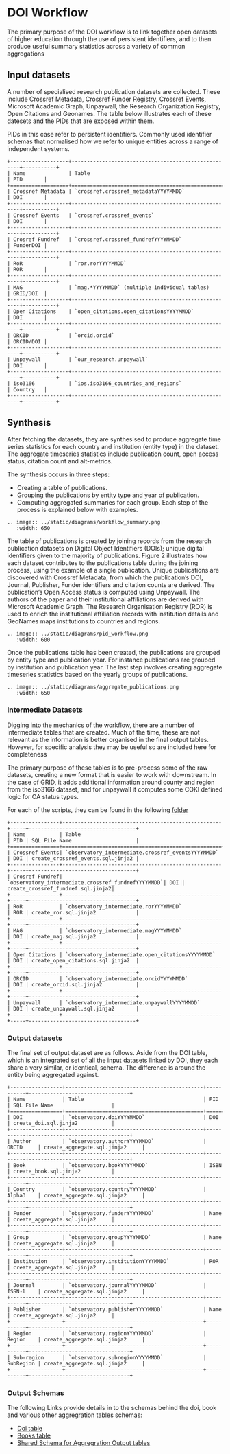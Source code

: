 # DOI Workflow

The primary purpose of the DOI workflow is to link together open datasets of higher education through the use of persistent identifiers, and to then produce useful summary statistics across a variety of common aggregations

## Input datasets

A number of specialised research publication datasets are collected. These include Crossref Metadata, Crossref Funder Registry, Crossref Events, Microsoft Academic Graph, Unpaywall, the Research Organization Registry, Open Citations and Geonames. The table below illustrates each of these datesets and the PIDs that are exposed within them.

PIDs in this case refer to persistent identifiers. Commonly used identifier schemas that normalised how we refer to unique entities across a range of independent systems.

```eval_rst
+-------------------+-----------------------------------------------------+-----------+
| Name              | Table                                               | PID       |
+===================+=====================================================+===========+
| Crossref Metadata | `crossref.crossref_metadataYYYYMMDD`                | DOI       |
+-------------------+-----------------------------------------------------+-----------+
| Crossref Events   | `crossref.crossref_events`                          | DOI       |
+-------------------+-----------------------------------------------------+-----------+
| Crosref Fundref   | `crossref.crossref_fundrefYYYYMMDD`                 | FunderDOI |
+-------------------+-----------------------------------------------------+-----------+
| RoR               | `ror.rorYYYYMMDD`                                   | ROR       |
+-------------------+-----------------------------------------------------+-----------+
| MAG               | `mag.*YYYYMMDD` (multiple individual tables)        | GRID/DOI  |
+-------------------+-----------------------------------------------------+-----------+
| Open Citations    | `open_citations.open_citationsYYYYMMDD`             | DOI       |
+-------------------+-----------------------------------------------------+-----------+
| ORCID             | `orcid.orcid`                                       | ORCID/DOI |
+-------------------+-----------------------------------------------------+-----------+
| Unpaywall         | `our_research.unpaywall`                            | DOI       |
+-------------------+-----------------------------------------------------+-----------+
| iso3166           | `ios.iso3166_countries_and_regions`                 | Country   |
+-------------------+-----------------------------------------------------+-----------+
```

## Synthesis

After fetching the datasets, they are synthesised to produce aggregate time series statistics for each country and institution (entity type) in the dataset. The aggregate timeseries statistics include publication count, open access status, citation count and alt-metrics. 

The synthesis occurs in three steps: 
- Creating a table of publications.
- Grouping the publications by entity type and year of publication.
- Computing aggregated summaries for each group. Each step of the process is explained below with examples.

``` eval_rst
.. image:: ../static/diagrams/workflow_summary.png
   :width: 650
```

The table of publications is created by joining records from the research publication datasets on Digital Object Identifiers (DOIs); unique digital identifiers given to the majority of publications. Figure 2 illustrates how each dataset contributes to the publications table during the joining process, using the example of a single publication. Unique publications are discovered with Crossref Metadata, from which the publication’s DOI, Journal, Publisher, Funder identifiers and citation counts are derived. The publication’s Open Access status is computed using Unpaywall. The authors of the paper and their institutional affiliations are derived with Microsoft Academic Graph. The Research Organisation Registry (ROR) is used to enrich the institutional affiliation records with institution details and GeoNames maps institutions to countries and regions.  

``` eval_rst
.. image:: ../static/diagrams/pid_workflow.png
   :width: 600
```

Once the publications table has been created, the publications are grouped by entity type and publication year. For instance publications are grouped by institution and publication year. The last step involves creating aggregate timeseries statistics based on the yearly groups of publications.

``` eval_rst
.. image:: ../static/diagrams/aggregate_publications.png
   :width: 650
```

### Intermediate Datasets

Digging into the mechanics of the workflow, there are a number of intermediate tables that are created. Much of the time, these are not relevant as the information is better organised in the final output tables. However, for specific analysis they may be useful so are included here for completeness 

The primary purpose of these tables is to pre-process some of the raw datasets, creating a new format that is easier to work with downstream. In the case of GRID, it adds additional information around county and region from the iso3166 dataset, and for unpaywall it computes some COKI defined logic for OA status types.

For each of the scripts, they can be found in the following [folder](https://github.com/The-Academic-Observatory/academic-observatory-workflows/tree/develop/academic_observatory_workflows/database/sql)

```eval_rst
+----------------+----------------------------------------------------+-----+-----------------------------------+
| Name           | Table                                              | PID | SQL File Name                     |
+================+====================================================+=====+===================================+
| Crossref Events| `observatory_intermediate.crossref_eventsYYYYMMDD` | DOI | create_crossref_events.sql.jinja2 |
+----------------+----------------------------------------------------+-----+-----------------------------------+
| Crosref Fundref| `observatory_intermediate.crossref_fundrefYYYYMMDD`| DOI | create_crossref_fundref.sql.jinja2|
+----------------+----------------------------------------------------+-----+-----------------------------------+
| RoR            | `observatory_intermediate.rorYYYYMMDD`             | ROR | create_ror.sql.jinja2             |
+----------------+----------------------------------------------------+-----+-----------------------------------+
| MAG            | `observatory_intermediate.magYYYYMMDD`             | DOI | create_mag.sql.jinja2             |
+----------------+----------------------------------------------------+-----+-----------------------------------+
| Open Citations | `observatory_intermediate.open_citationsYYYYMMDD`  | DOI | create_open_citations.sql.jinja2  |
+----------------+----------------------------------------------------+-----+-----------------------------------+
| ORCID          | `observatory_intermediate.orcidYYYYMMDD`           | DOI | create_orcid.sql.jinja2           |
+----------------+----------------------------------------------------+-----+-----------------------------------+
| Unpaywall      | `observatory_intermediate.unpaywallYYYYMMDD`       | DOI | create_unpaywall.sql.jinja2       |
+----------------+----------------------------------------------------+-----+-----------------------------------+

```

### Output datasets

The final set of output dataset are as follows. Aside from the DOI table, which is an integrated set of all the input datasets linked by DOI, they each share a very similar, or identical, schema. The difference is around the entity being aggregated against.

```eval_rst
+-----------------+---------------------------------------------+-----------+---------------------------------+
| Name            | Table                                       | PID       | SQL File Name                   |
+=================+=============================================+===========+=================================+
| DOI             | `observatory.doiYYYYMMDD`                   | DOI       | create_doi.sql.jinja2           |
+-----------------+---------------------------------------------+-----------+---------------------------------+
| Author          | `observatory.authorYYYYMMDD`                | ORCID     | create_aggregate.sql.jinja2     |
+-----------------+---------------------------------------------+-----------+---------------------------------+
| Book            | `observatory.bookYYYYMMDD`                  | ISBN      | create_book.sql.jinja2          |
+-----------------+---------------------------------------------+-----------+---------------------------------+
| Country         | `observatory.countryYYYYMMDD`               | Alpha3    | create_aggregate.sql.jinja2     |
+-----------------+---------------------------------------------+-----------+---------------------------------+
| Funder          | `observatory.funderYYYYMMDD`                | Name      | create_aggregate.sql.jinja2     |
+-----------------+---------------------------------------------+-----------+---------------------------------+
| Group           | `observatory.groupYYYYMMDD`                 | Name      | create_aggregate.sql.jinja2     |
+-----------------+---------------------------------------------+-----------+---------------------------------+
| Institution     | `observatory.institutionYYYYMMDD`           | ROR       | create_aggregate.sql.jinja2     |
+-----------------+---------------------------------------------+-----------+---------------------------------+
| Journal         | `observatory.journalYYYYMMDD`               | ISSN-l    | create_aggregate.sql.jinja2     |
+-----------------+---------------------------------------------+-----------+---------------------------------+
| Publisher       | `observatory.publisherYYYYMMDD`             | Name      | create_aggregate.sql.jinja2     |
+-----------------+---------------------------------------------+-----------+---------------------------------+
| Region          | `observatory.regionYYYYMMDD`                | Region    | create_aggregate.sql.jinja2     |
+-----------------+---------------------------------------------+-----------+---------------------------------+
| Sub-region      | `observatory.subregionYYYYMMDD`             | SubRegion | create_aggregate.sql.jinja2     |
+-----------------+---------------------------------------------+-----------+---------------------------------+
```

### Output Schemas

The following Links provide details in to the schemas behind the doi, book and various other aggregration tables schemas:
- [Doi table](./doi_output_schema.md)
- [Books table](./book_output_schema.md)
- [Shared Schema for Aggregration Output tables](./aggregate_output_schema.md)